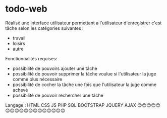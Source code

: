 # todo-web

Réalisé une interface utilisateur permettant a l'utilisateur d'enregistrer c'est tâche selon les catégories suivantes :
- travail 
- loisirs
- autre

Fonctionnalités requises:
- possibilité de pouvoirs ajouter une tâche 
- possibilité de pouvoir supprimer la tâche voulue si l'utilisateur la juge comme plus nécessaire 
- possibilité de cocher la tâche une fois que l'utilisateur la juge comme achevé 
- possibilité de pouvoir rechercher une tâche 

Langage :
HTML CSS JS PHP SQL BOOTSTRAP JQUERY AJAX
😊😊😊😊😊😊😊😊😊😊😊😊😊😊😊😊😊😊
